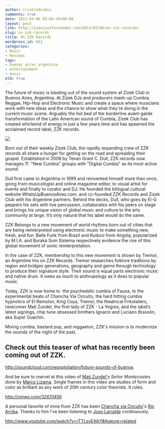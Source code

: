```yaml
---
author: crinkledcomix
comments: true
date: 2012-03-06 05:04:20+00:00
layout: post
link: http://juanjosefernandez.com/2012/03/06/on-zzk-records/
slug: on-zzk-records
title: On ZZK Records
wordpress_id: 661
categories:
- Music
- Reviews
tags:
- buenos aires argentina
- entertainment
- music
old: true
---
```


The future of music is blasting out of the sound system at Zizek Club in Buenos Aires, Argentina. At Zizek DJs and producers mash-up Cumbia, Reggae, Hip-Hop and Electronic Music and create a space where musicians work with new ideas and the chance to show what they're doing in the current music scene. Arguably the hot bed of the borderline avant-garde transformation of the Latin American sound of Cumbia, Zizek Club has created whirlwind of energy in just a few years time and has spawned the acclaimed record label, ZZK records.

![](http://fernandezjuanjose.files.wordpress.com/2012/03/img_01_108.jpeg)

Born out of their weekly Zizek Club, the rapidly expanding crew of ZZK records all share a hunger for getting on the road and spreading their gospel. Established in 2008 by Texan Grant C. Dull, ZZK records now manages 11  "New Cumbia" groups with "Digital Cumbia" as its most active sound.

Dull first came to Argentina in 1999 and reinvented himself more than once, going from musicologist and online magazine editor, to visual artist for events and finally to curator and DJ. He founded the bilingual cultural website WhatsUpBuenosAires.com, and co-founded ZZK Records and Zizek Club with his Argentine partners. Behind the decks, Dull, who goes by El-G peppers his sets with live percussion, collaborates with his peers on stage and brings his unique vision of global music and culture to the arts community at large. It’s only natural that his label would do the same.

ZZK Belongs to a new movement of world rhythms born out of cities that are being reinterpreted using electronic music to make something new, fresh, and fun. Baile Funk from Brazil and Kuduro from Angola, popularized by M.I.A. and Buraka Som Sistema respectively evidence the rise of this global movement of sonic reinterpretation.

In the case of ZZK, membership to this new movement is shown by Tremor, an Argentine trio on ZZK Records. Tremor researches folklore traditions by region and bridges generations, geography and genre through technology to produce their signature style. Their sound is equal parts electronic music and native drum. It owes as much to anthropology as it does to popular music.

Today, ZZK is now home to  the psychedelic cumbia of Fauna, to the experimental beats of Chancha Via Circuito, the hard hitting cumbia hypnotics of El Remolon, King Coya, Tremor, the theatrical Frikstailers, newcomer Mati Zundel, the first lady of ZZK - La Yegros, and the label’s latest signings, chip tune obsessed brothers Ignacio and Luciano Brasolin, aka Super Guachin.

Mixing cumbia, bastard pop, and reggaeton, ZZK's mission is to modernize the sounds of the night of the past.




## Check out this teaser of what has recently been coming out of ZZK.


http://soundcloud.com/waxploitation/future-sounds-of-buenos

And be sure to marvel at this video of [Mati Zundel'](http://zzkrecords.com/artist/Mati_Zundel_aka_Lagartijeando)s _Señor Montecostes_ done by [Marco Lizama](http://vimeo.com/user3179888). Single frames in this video are studies of form and color as brilliant as any work of 20th century color theorists. It rules.

http://vimeo.com/32631456

A personal favorite of mine from ZZK has been [Chancha via Circuito](http://zzkrecords.com/artist/Chancha_Via_Circuito)'s [Rio Arriba](http://zzkrecords.com/album/Rio_Arriba). Thanks to him I've been listening to [Jose Larralde](http://www.youtube.com/watch?v=hxq_hC4wgvM) continuously.

http://www.youtube.com/watch?v=rTTLsyE4jkY&feature=related
